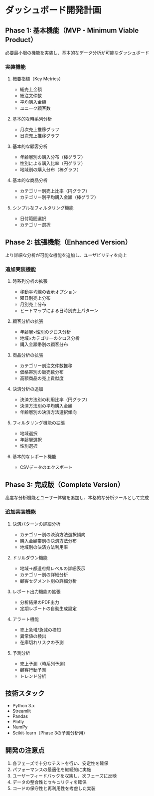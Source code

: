 # ダッシュボード開発計画

## Phase 1: 基本機能（MVP - Minimum Viable Product）
必要最小限の機能を実装し、基本的なデータ分析が可能なダッシュボード

### 実装機能
1. 概要指標（Key Metrics）
   - 総売上金額
   - 総注文件数
   - 平均購入金額
   - ユニーク顧客数

2. 基本的な時系列分析
   - 月次売上推移グラフ
   - 日次売上推移グラフ

3. 基本的な顧客分析
   - 年齢層別の購入分布（棒グラフ）
   - 性別による購入比率（円グラフ）
   - 地域別の購入分布（棒グラフ）

4. 基本的な商品分析
   - カテゴリー別売上比率（円グラフ）
   - カテゴリー別平均購入金額（棒グラフ）

5. シンプルなフィルタリング機能
   - 日付範囲選択
   - カテゴリー選択

## Phase 2: 拡張機能（Enhanced Version）
より詳細な分析が可能な機能を追加し、ユーザビリティを向上

### 追加実装機能
1. 時系列分析の拡張
   - 移動平均線の表示オプション
   - 曜日別売上分布
   - 月別売上分布
   - ヒートマップによる日時別売上パターン

2. 顧客分析の拡張
   - 年齢層×性別のクロス分析
   - 地域×カテゴリーのクロス分析
   - 購入金額帯別の顧客分布

3. 商品分析の拡張
   - カテゴリー別注文件数推移
   - 価格帯別の販売数分布
   - 高額商品の売上貢献度

4. 決済分析の追加
   - 決済方法別の利用比率（円グラフ）
   - 決済方法別の平均購入金額
   - 年齢層別の決済方法選択傾向

5. フィルタリング機能の拡張
   - 地域選択
   - 年齢層選択
   - 性別選択

6. 基本的なレポート機能
   - CSVデータのエクスポート

## Phase 3: 完成版（Complete Version）
高度な分析機能とユーザー体験を追加し、本格的な分析ツールとして完成

### 追加実装機能
1. 決済パターンの詳細分析
   - カテゴリー別の決済方法選択傾向
   - 購入金額帯別の決済方法分布
   - 地域別の決済方法利用率

2. ドリルダウン機能
   - 地域→都道府県レベルの詳細表示
   - カテゴリー別の詳細分析
   - 顧客セグメント別の詳細分析

3. レポート出力機能の拡張
   - 分析結果のPDF出力
   - 定期レポートの自動生成設定

4. アラート機能
   - 売上急増/急減の検知
   - 異常値の検出
   - 在庫切れリスクの予測

5. 予測分析
   - 売上予測（時系列予測）
   - 顧客行動予測
   - トレンド分析

## 技術スタック
- Python 3.x
- Streamlit
- Pandas
- Plotly
- NumPy
- Scikit-learn（Phase 3の予測分析用）

## 開発の注意点
1. 各フェーズで十分なテストを行い、安定性を確保
2. パフォーマンスの最適化を継続的に実施
3. ユーザーフィードバックを収集し、次フェーズに反映
4. データの整合性とセキュリティを確保
5. コードの保守性と再利用性を考慮した実装 